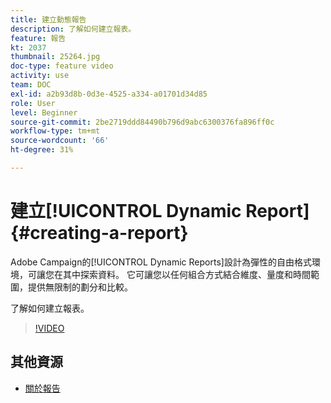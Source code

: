 ```yaml
---
title: 建立動態報告
description: 了解如何建立報表。
feature: 報告
kt: 2037
thumbnail: 25264.jpg
doc-type: feature video
activity: use
team: DOC
exl-id: a2b93d8b-0d3e-4525-a334-a01701d34d85
role: User
level: Beginner
source-git-commit: 2be2719ddd84490b796d9abc6300376fa896ff0c
workflow-type: tm+mt
source-wordcount: '66'
ht-degree: 31%

---
```


# 建立[!UICONTROL Dynamic Report]{#creating-a-report}

Adobe Campaign的[!UICONTROL Dynamic Reports]設計為彈性的自由格式環境，可讓您在其中探索資料。 它可讓您以任何組合方式結合維度、量度和時間範圍，提供無限制的劃分和比較。

了解如何建立報表。

>[!VIDEO](https://video.tv.adobe.com/v/25264/?quality=12)

## 其他資源

* [關於報告](https://docs.adobe.com/content/help/en/campaign-standard/using/reporting/about-reporting/about-dynamic-reports.html)
